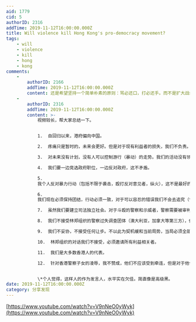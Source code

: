 ```yaml
---
aid: 1779
cid: 5
authorID: 2316
addTime: 2019-11-12T16:00:00.000Z
title: Will violence kill Hong Kong's pro-democracy movement?
tags:
    - will
    - violence
    - kill
    - hong
    - kong
comments:
    -
        authorID: 2166
        addTime: 2019-11-12T16:00:00.000Z
        content: 还是希望坚持一个简单朴素的原则：骂必还口，打必还手。而不是扩大战线去打口头上反对你的人。 可以集中目标指向：高官，港警，黑社会。
    -
        authorID: 2316
        addTime: 2019-11-12T16:00:00.000Z
        content: >-
            视频较长，帮大家总结一下。


            1.  自回归以来，港府偏向中国。

            2.  疼痛只是暂时的，未来会更好。但是对于现有利益者的损失，我们不负责。这都是为了大业，他们会理解的。

            3.  对未来没有计划，没有人可以控制游行（暴动）的走势。我们的活动没有领导人，都是自发的。没有人可以代表我们和政府对话。

            4.  我们要一边竞选政府职位，一边反对政府，这不矛盾。

            5. 
            我个人反对暴力行动（包括不限于袭击，殴打反对意见者，纵火），这不是最好的办法，但是也是可以容许存在的，我不会谴责他们，也许未来我们会改变方式。

            6. 
            我们现在必须保持团结，行动必须一致，对于可以容忍的错误我们不会去追究（包括不限于袭击，殴打反对意见者，纵火），不允许来自内部的分裂。

            7.  虽然我们要建立司法独立社会。对于斗殴的警察和示威者，警察需要被审判，示威者必须全部大赦。

            8.  我们不接受林郑组织的警察过失调查团体（澳大利亚，加拿大等第三方），他们是不公正的。

            9.  我们不妥协，不接受任何让步。不以此为契机缓和当前局势，当局必须全部接受我们的要求。

            10.  林郑组织的对话我们不接受，必须邀请所有利益相关者。

            11.  我们是大多数香港人的代表。

            12.  针对香港警察子女的凌辱，我不赞成，他们不应该受到牵连，但是对于他们受到我们的牵连，我也不反对。


            \*个人觉得，这样人的作为发言人，水平实在欠佳。简直像是高级黑。
date: 2019-11-12T16:00:00.000Z
category: 分享发现
---
```


[https://www.youtube.com/watch?v=V9nNeO0yWyk](https://www.youtube.com/watch?v=V9nNeO0yWyk)
